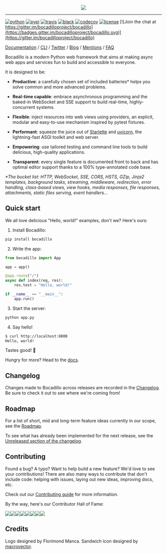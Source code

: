 <p align="center">
    <img src="https://github.com/bocadilloproject/bocadillo/blob/master/.github/banner.png?raw=true">
</p>

---

[![python](https://img.shields.io/pypi/pyversions/bocadillo.svg?logo=python&logoColor=fed749&colorB=3770a0&label=)](https://www.python.org)
[![pypi](https://img.shields.io/pypi/v/bocadillo.svg)][pypi-url]
[![travis](https://img.shields.io/travis/bocadilloproject/bocadillo.svg)](https://travis-ci.org/bocadilloproject/bocadillo)
[![black](https://img.shields.io/badge/code_style-black-000000.svg)](https://github.com/ambv/black)
[![codecov](https://codecov.io/gh/bocadilloproject/bocadillo/branch/master/graph/badge.svg)](https://codecov.io/gh/bocadilloproject/bocadillo)
[![license](https://img.shields.io/pypi/l/bocadillo.svg)][pypi-url]
[![Join the chat at https://gitter.im/bocadilloproject/bocadillo](https://badges.gitter.im/bocadilloproject/bocadillo.svg)](https://gitter.im/bocadilloproject/bocadillo)

[pypi-url]: https://pypi.org/project/bocadillo/

[Documentation][docs] / [CLI](https://github.com/bocadilloproject/queso) / [Twitter](https://twitter.com/bocadillopy) / [Blog](https://bocadilloproject.github.io/blog/) / [Mentions](https://bocadilloproject.github.io/mentions.html) / [FAQ](https://bocadilloproject.github.io/faq/)

[docs]: https://bocadilloproject.github.io

Bocadillo is a modern Python web framework that aims at making async web apps and services fun to build and accessible to everyone.

It is designed to be:

- **Productive**: a carefully chosen set of included batteries\* helps you solve common and more advanced problems.

- **Real-time capable**: embrace asynchronous programming and the baked-in WebSocket and SSE support to build real-time, highly-concurrent systems.

- **Flexible**: inject resources into web views using providers, an explicit, modular and easy-to-use mechanism inspired by pytest fixtures.

- **Performant**: squeeze the juice out of [Starlette] and [uvicorn], the lightning-fast ASGI toolkit and web server.

- **Empowering**: use tailored testing and command line tools to build delicious, high-quality applications.

- **Transparent**: every single feature is documented front to back and has optimal editor support thanks to a 100% type-annotated code base.

_\*The bucket list: HTTP, WebSocket, SSE, CORS, HSTS, GZip, Jinja2 templates, background tasks, streaming, middleware, redirection, error handling, class-based views, view hooks, media responses, file responses, attachments, static files serving, event handlers…_

[starlette]: https://www.starlette.io
[uvicorn]: https://www.starlette.io

## Quick start

We all love delicious "Hello, world!" examples, don't we? Here's ours:

1. Install Bocadillo:

```bash
pip install bocadillo
```

2. Write the app:

```python
from bocadillo import App

app = app()

@app.route("/")
async def index(req, res):
    res.text = "Hello, world!"

if __name__ == "__main__":
    app.run()
```

3. Start the server:

```bash
python app.py
```

4. Say hello!

```bash
$ curl http://localhost:8000
Hello, world!
```

Tastes good! 🥪

Hungry for more? Head to the [docs].

## Changelog

Changes made to Bocadillo across releases are recorded in the [Changelog](https://github.com/bocadilloproject/bocadillo/blob/master/CHANGELOG.md). Be sure to check it out to see where we're coming from!

## Roadmap

For a list of short, mid and long-term feature ideas currently in our scope, see the [Roadmap](https://github.com/bocadilloproject/bocadillo/blob/master/ROADMAP.md).

To see what has already been implemented for the next release, see the [Unreleased section of the changelog](https://github.com/bocadilloproject/bocadillo/blob/master/CHANGELOG.md#unreleased).

## Contributing

Found a bug? A typo? Want to help build a new feature? We'd love to see your contributions! There are also many ways to contribute that don't include code: helping with issues, laying out new ideas, improving docs, etc.

Check out our [Contributing guide](https://github.com/bocadilloproject/bocadillo/blob/master/CONTRIBUTING.md) for more information.

By the way, here's our Contributor Hall of Fame:

[![](https://sourcerer.io/fame/florimondmanca/bocadilloproject/bocadillo/images/0)](https://sourcerer.io/fame/florimondmanca/bocadilloproject/bocadillo/links/0)[![](https://sourcerer.io/fame/florimondmanca/bocadilloproject/bocadillo/images/1)](https://sourcerer.io/fame/florimondmanca/bocadilloproject/bocadillo/links/1)[![](https://sourcerer.io/fame/florimondmanca/bocadilloproject/bocadillo/images/2)](https://sourcerer.io/fame/florimondmanca/bocadilloproject/bocadillo/links/2)[![](https://sourcerer.io/fame/florimondmanca/bocadilloproject/bocadillo/images/3)](https://sourcerer.io/fame/florimondmanca/bocadilloproject/bocadillo/links/3)[![](https://sourcerer.io/fame/florimondmanca/bocadilloproject/bocadillo/images/4)](https://sourcerer.io/fame/florimondmanca/bocadilloproject/bocadillo/links/4)[![](https://sourcerer.io/fame/florimondmanca/bocadilloproject/bocadillo/images/5)](https://sourcerer.io/fame/florimondmanca/bocadilloproject/bocadillo/links/5)[![](https://sourcerer.io/fame/florimondmanca/bocadilloproject/bocadillo/images/6)](https://sourcerer.io/fame/florimondmanca/bocadilloproject/bocadillo/links/6)[![](https://sourcerer.io/fame/florimondmanca/bocadilloproject/bocadillo/images/7)](https://sourcerer.io/fame/florimondmanca/bocadilloproject/bocadillo/links/7)

## Credits

Logo designed by Florimond Manca. Sandwich icon designed by [macrovector](http://macrovector.com).
